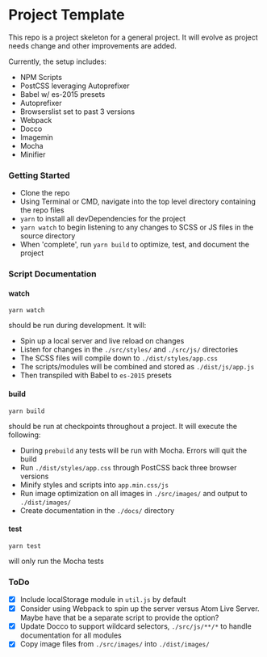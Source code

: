# Project Template

This repo is a project skeleton for a general project. It will evolve as project needs change and other improvements are added.

Currently, the setup includes:
- NPM Scripts
- PostCSS leveraging Autoprefixer
- Babel w/ es-2015 presets
- Autoprefixer
- Browserslist set to past 3 versions
- Webpack
- Docco
- Imagemin
- Mocha
- Minifier

### Getting Started

- Clone the repo
- Using Terminal or CMD, navigate into the top level directory containing the repo files
- `yarn` to install all devDependencies for the project
- `yarn watch` to begin listening to any changes to SCSS or JS files in the source directory
- When 'complete', run `yarn build` to optimize, test, and document the project

### Script Documentation
#### watch

```
yarn watch
```

should be run during development. It will:  
- Spin up a local server and live reload on changes
- Listen for changes in the `./src/styles/` and `./src/js/` directories
- The SCSS files will compile down to `./dist/styles/app.css`
- The scripts/modules will be combined and stored as `./dist/js/app.js`
- Then transpiled with Babel to `es-2015` presets

#### build
```
yarn build
```

should be run at checkpoints throughout a project. It will execute the following:
 - During `prebuild` any tests will be run with Mocha. Errors will quit the build
 - Run `./dist/styles/app.css` through PostCSS back three browser versions
 - Minify styles and scripts into `app.min.css/js`
 - Run image optimization on all images in `./src/images/` and output to `./dist/images/`
 - Create documentation in the `./docs/` directory


#### test
```
yarn test
```

will only run the Mocha tests


### ToDo
- [x] Include localStorage module in `util.js` by default
- [x] Consider using Webpack to spin up the server versus Atom Live Server. Maybe have that be a separate script to provide the option?
- [x] Update Docco to support wildcard selectors, `./src/js/**/*` to handle documentation for all modules  
- [x] Copy image files from `./src/images/` into `./dist/images/`  
